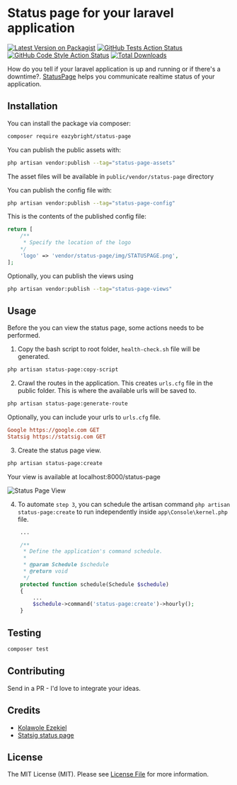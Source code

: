 # Status page for your laravel application

[![Latest Version on Packagist](https://img.shields.io/packagist/v/eazybright/status-page.svg?style=flat-square)](https://packagist.org/packages/eazybright/status-page)
[![GitHub Tests Action Status](https://img.shields.io/github/actions/workflow/status/eazybright/status-page/run-tests.yml?branch=main&label=tests&style=flat-square)](https://github.com/eazybright/status-page/actions?query=workflow%3Arun-tests+branch%3Amain)
[![GitHub Code Style Action Status](https://img.shields.io/github/actions/workflow/status/eazybright/status-page/fix-php-code-style-issues.yml?branch=main&label=code%20style&style=flat-square)](https://github.com/eazybright/status-page/actions?query=workflow%3A"Fix+PHP+code+style+issues"+branch%3Amain)
[![Total Downloads](https://img.shields.io/packagist/dt/eazybright/status-page.svg?style=flat-square)](https://packagist.org/packages/eazybright/status-page)

How do you tell if your laravel application is up and running or if there's a downtime?. [StatusPage](https://github.com/Eazybright/status-page) helps you communicate realtime status of your application.

## Installation

You can install the package via composer:

```bash
composer require eazybright/status-page
```

You can publish the public assets with:

```bash
php artisan vendor:publish --tag="status-page-assets"
```

The asset files will be available in `public/vendor/status-page` directory

You can publish the config file with:

```bash
php artisan vendor:publish --tag="status-page-config"
```

This is the contents of the published config file:

```php
return [
    /**
     * Specify the location of the logo
    */
    'logo' => 'vendor/status-page/img/STATUSPAGE.png',
];
```

Optionally, you can publish the views using

```bash
php artisan vendor:publish --tag="status-page-views"
```

## Usage

Before the you can view the status page, some actions needs to be performed.

1. Copy the bash script to root folder, `health-check.sh` file will be generated.

```bash
php artisan status-page:copy-script
```

2. Crawl the routes in the application. This creates `urls.cfg` file in the public folder. This is where the available urls will be saved to.
```bash
php artisan status-page:generate-route
```

Optionally, you can include your urls to `urls.cfg` file.
```cfg
Google https://google.com GET
Statsig https://statsig.com GET
```

3. Create the status page view.
```bash
php artisan status-page:create
```
Your view is available at localhost:8000/status-page

![Status Page View](https://res.cloudinary.com/eazybright/image/upload/v1678542586/status_page.png)

4. To automate `step 3`, you can schedule the artisan command `php artisan status-page:create` to run independently inside `app\Console\kernel.php` file.

```php
    ...

    /**
     * Define the application's command schedule.
     *
     * @param Schedule $schedule
     * @return void
     */
    protected function schedule(Schedule $schedule)
    {
        ...
        $schedule->command('status-page:create')->hourly();
    }
```

## Testing

```bash
composer test
```

## Contributing

Send in a PR - I'd love to integrate your ideas.

## Credits

- [Kolawole Ezekiel](https://github.com/Eazybright)
- [Statsig status page](https://github.com/statsig-io/statuspage/)

## License

The MIT License (MIT). Please see [License File](LICENSE.md) for more information.
